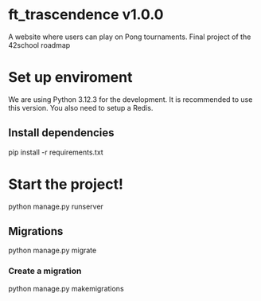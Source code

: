 # ft_trascendence v1.0.0
A website where users can play on Pong tournaments. Final project of the 42school roadmap

# Set up enviroment
We are using Python 3.12.3 for the development. It is recommended to use this version.
You also need to setup a Redis.

## Install dependencies
pip install -r requirements.txt

# Start the project!
python manage.py runserver

## Migrations
python manage.py migrate

### Create a migration
python manage.py makemigrations
